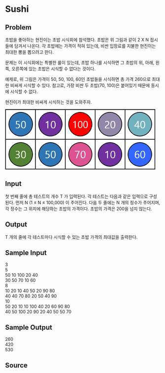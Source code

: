 # Sushi

## Problem

초밥을 좋아하는 현진이는 초밥 시식회에 참석했다. 초밥은 위 그림과 같이 2 X N 접시들에 담겨서 나온다.
각 초밥에는 가격이 적혀 있는데, 비싼 입장료를 지불한 현진이는 최대한 뽕을 뽑으려고 한다.

문제는 이 시식회에는 특별한 룰이 있는데, 초밥 하나를 시식하면 그 초밥의 위, 아래, 왼쪽, 오른쪽에 있는 초밥은 시식할 수 없다는 것이다.

예제로, 위 그림은 가격이 50, 50, 100, 60인 초밥들을 시식하면 총 가격 260으로 최대한 비싸게 시식할 수 있다.
참고로, 가장 비싼 두 초밥(70, 100)은 붙어있기 때문에 동시에 시식할 수 없다.

현진이가 최대한 비싸게 시식하는 것을 도와주자.

![sushi](sushi.png "sushi")

## Input

첫 번째 줄에 총 테스트의 개수 T 가 입력된다. 각 테스트는 다음과 같은 입력으로 구성된다.
먼저 N (1 ≤ N ≤ 100,000) 이 주어진다.
다음 두 줄에는 N 개의 정수가 주어지며, 각 정수는 그 위치에 해당하는 초밥의 가격이다.
초밥의 가격은 200을 넘지 않는다.

## Output

T 개의 줄에 각 테스트마다 시식할 수 있는 초밥 가격의 최대값을 출력한다.

## Sample Input

3</br>
5</br>
50 10 100 20 40</br>
30 50 70 10 60</br>
8</br>
10 20 10 40 50 20 90 80</br>
40 40 70 80 20 50 40 90</br>
10</br>
50 20 10 10 100 40 20 60 90 80</br>
40 50 100 20 90 20 40 50 50 70

## Sample Output

260</br>
420</br>
530

## Source
